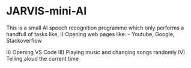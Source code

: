 # JARVIS-mini-AI
This is a small AI speech recognition programme which only performs a handfull of tasks like,
I) Opening web pages like: -
Youtube, Google, Stackoverflow

II) Opening VS Code
III) Playing music and changing songs randomly
IV) Telling aloud the current time

